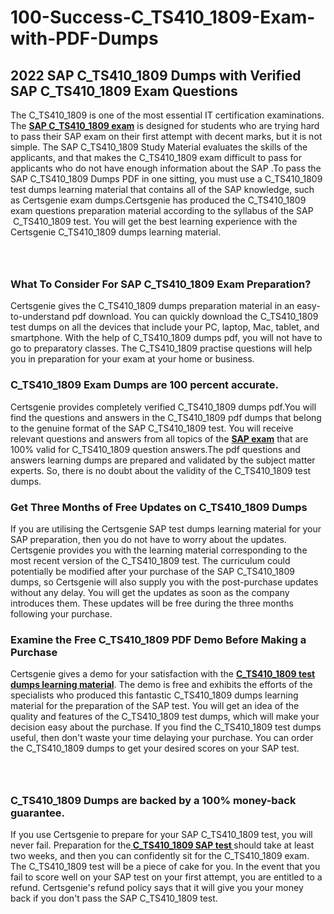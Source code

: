 # 100-Success-C_TS410_1809-Exam-with-PDF-Dumps<h2><strong>2022 SAP C_TS410_1809 Dumps with Verified SAP C_TS410_1809 Exam Questions</strong></h2> <p>The C_TS410_1809 is one of the most essential IT certification examinations. The <a href="https://www.certsgenie.com/sap/c_ts410_1809-pdf-dumps"><strong>SAP C_TS410_1809 exam</strong></a> is designed for students who are trying hard to pass their SAP exam on their first attempt with decent marks, but it is not simple. The SAP C_TS410_1809 Study Material evaluates the skills of the applicants, and that makes the C_TS410_1809 exam difficult to pass for applicants who do not have enough information about the SAP .To pass the SAP C_TS410_1809 Dumps PDF in one sitting, you must use a C_TS410_1809 test dumps learning material that contains all of the SAP knowledge, such as Certsgenie exam dumps.Certsgenie has produced the C_TS410_1809 exam questions preparation material according to the syllabus of the SAP &nbsp;C_TS410_1809 test. You will get the best learning experience with the Certsgenie C_TS410_1809 dumps learning material.</p> <p><a href="https://www.certsgenie.com/sap/c_ts410_1809-pdf-dumps" style="display: block; padding: 1em 0; text-align: center; "><img alt="" src="https://blogger.googleusercontent.com/img/b/R29vZ2xl/AVvXsEgO1ePIT5bAw4JCg82qykRc71Xossn_88UmNiMiJgRPCnvDzaKhQmgO2X9bV6TpN9qSYVJJ2MjEumMb0t1ZgyR_gByLqDXQR_FduPn2erzRQTkt1pUFmkY3wfbx5jzrIcOP4S3cxMKHSr0iEiOidKyDYd_7NjYtfgpZ7b1lrGk-ShjLlyfynp8oFM4zYw/s1600/Banner%201.jpg" /></a></p> <h3><strong>What To Consider For SAP C_TS410_1809 Exam Preparation?</strong></h3> <p>Certsgenie gives the C_TS410_1809 dumps preparation material in an easy-to-understand pdf download. You can quickly download the C_TS410_1809 test dumps on all the devices that include your PC, laptop, Mac, tablet, and smartphone. With the help of C_TS410_1809 dumps pdf, you will not have to go to preparatory classes. The C_TS410_1809 practise questions will help you in preparation for your exam at your home or business.</p> <h3><strong>C_TS410_1809 Exam Dumps are 100 percent accurate.</strong></h3> <p>Certsgenie provides completely verified C_TS410_1809 dumps pdf.You will find the questions and answers in the C_TS410_1809 pdf dumps that belong to the genuine format of the SAP C_TS410_1809 test. You will receive relevant questions and answers from all topics of the <a href="https://www.certsgenie.com/sap/c_ts410_1809-pdf-dumps"><strong>SAP exam</strong></a> that are 100% valid for C_TS410_1809 question answers.The pdf questions and answers learning dumps are prepared and validated by the subject matter experts. So, there is no doubt about the validity of the C_TS410_1809 test dumps.</p> <h3><strong>Get Three Months of Free Updates on C_TS410_1809 Dumps</strong></h3> <p>If you are utilising the Certsgenie SAP test dumps learning material for your SAP preparation, then you do not have to worry about the updates. Certsgenie provides you with the learning material corresponding to the most recent version of the C_TS410_1809 test. The curriculum could potentially be modified after your purchase of the SAP C_TS410_1809 dumps, so Certsgenie will also supply you with the post-purchase updates without any delay. You will get the updates as soon as the company introduces them. These updates will be free during the three months following your purchase.</p> <h3><strong>Examine the Free C_TS410_1809 PDF Demo Before Making a Purchase</strong></h3> <p>Certsgenie gives a demo for your satisfaction with the <a href="https://www.certsgenie.com/sap/c_ts410_1809-pdf-dumps"><strong>C_TS410_1809 test dumps learning material</strong></a>. The demo is free and exhibits the efforts of the specialists who produced this fantastic C_TS410_1809 dumps learning material for the preparation of the SAP test. You will get an idea of the quality and features of the C_TS410_1809 test dumps, which will make your decision easy about the purchase. If you find the C_TS410_1809 test dumps useful, then don&#39;t waste your time delaying your purchase. You can order the C_TS410_1809 dumps to get your desired scores on your SAP test.</p> <p><a href="hhttps://www.certsgenie.com/sap/c_ts410_1809-pdf-dumps" style="display: block; padding: 1em 0; text-align: center; "><img alt="" src="https://blogger.googleusercontent.com/img/b/R29vZ2xl/AVvXsEj3zfp26fobfEw_E3FMeUMaFamcWc-bKsu_525WK8ISqDEyAJkPKOLyeqHJzBXVvKwHP0bTNTERYvWWgOzvpG-DuQ_cPnNOJO1bUfVOHhAXJThy7cLobHgRdochHEeovcJnxpqjNiv-FNLMY1glEh7x833Q6cym5o0AmGhO9ufjgwPhihHJ9ovBp-j40g/s1600/banner%202.jpg" /></a></p> <h3><strong>C_TS410_1809 Dumps are backed by a 100% money-back guarantee.</strong></h3> <p>If you use Certsgenie to prepare for your SAP C_TS410_1809 test, you will never fail. Preparation for the<a href="https://www.certsgenie.com/sap/c_ts410_1809-pdf-dumps"><strong> C_TS410_1809 SAP test </strong></a>should take at least two weeks, and then you can confidently sit for the C_TS410_1809 exam. The C_TS410_1809 test will be a piece of cake for you. In the event that you fail to score well on your SAP test on your first attempt, you are entitled to a refund. Certsgenie&#39;s refund policy says that it will give you your money back if you don&#39;t pass the SAP C_TS410_1809 test.</p>
